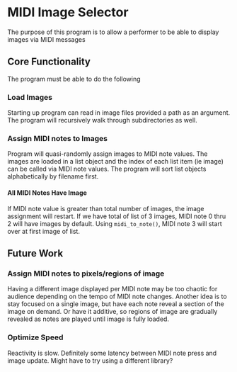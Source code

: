 # MIDI Image Selector

The purpose of this program is to allow a performer to be able to display images via MIDI messages

## Core Functionality
The program must be able to do the following

### Load Images
Starting up program can read in image files provided a path as an argument. The program will recursively walk through 
subdirectories as well.

### Assign MIDI notes to Images
Program will quasi-randomly assign images to MIDI note values. The images are loaded in a list object and the index of 
each list item (ie image) can be called via MIDI note values. The program will sort list objects alphabetically by 
filename first.

#### All MIDI Notes Have Image
If MIDI note value is greater than total number of images, the image assignment will restart. If we have total of list of 3 images, MIDI note 0 thru 2 will have images by default. Using `midi_to_note()`, MIDI note 3 will start over at first image of list.

## Future Work

### Assign MIDI notes to pixels/regions of image
Having a different image displayed per MIDI note may be too chaotic for audience depending on the tempo of MIDI note 
changes. Another idea is to stay focused on a single image, but have each note reveal a section of the image on demand. 
Or have it additive, so regions of image are gradually revealed as notes are played until image is fully loaded.   

### Optimize Speed
Reactivity is slow. Definitely some latency between MIDI note press and image update. Might have to try using a different library?